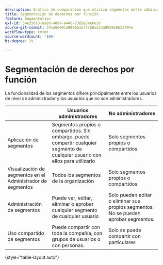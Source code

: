 ```yaml
---
description: Gráfico de comparación que utiliza segmentos entre administradores y no administradores.
title: Segmentación de derechos por función
feature: Segmentation
exl-id: 54e35663-8a8d-4064-a44c-2385e24e6e10
source-git-commit: 34ba0e09cd909951a777b0ad3da080958633f97e
workflow-type: tm+mt
source-wordcount: '109'
ht-degree: 1%

---
```


# Segmentación de derechos por función

La funcionalidad de los segmentos difiere principalmente entre los usuarios de nivel de administrador y los usuarios que no son administradores.

| | Usuarios administradores | No administradores |
| --- | --- | --- |
| Aplicación de segmentos | Segmentos propios o compartidos. Sin embargo, puede compartir cualquier segmento de cualquier usuario con ellos para utilizarlo | Solo segmentos propios o compartidos |
| Visualización de segmentos en el Administrador de segmentos | Todos los segmentos de la organización | Solo segmentos propios o compartidos |
| Administración de segmentos | Puede ver, editar, eliminar o aprobar cualquier segmento de cualquier usuario | Solo pueden editar o eliminar sus propios segmentos. No se pueden aprobar segmentos. |
| Uso compartido de segmentos | Puede compartir con toda la compañía, con grupos de usuarios o con personas. | Solo se puede compartir con particulares |

{style="table-layout:auto"}